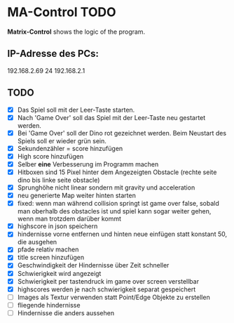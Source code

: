 ﻿# MA-Control TODO
**Matrix-Control** shows the logic of the program.

## IP-Adresse des PCs:
192.168.2.69
24
192.168.2.1

## TODO
- [x] Das Spiel soll mit der Leer-Taste starten.
- [x] Nach 'Game Over' soll das Spiel mit der Leer-Taste neu gestartet werden.
- [x] Bei 'Game Over' soll der Dino rot gezeichnet werden. Beim Neustart des Spiels soll er wieder grün sein.
- [x] Sekundenzähler = score hinzufügen
- [x] High score hinzufügen
- [x] Selber **eine** Verbesserung im Programm machen
- [x] Hitboxen sind 15 Pixel hinter dem Angezeigten Obstacle (rechte seite dino bis linke seite obstacle)
- [X] Sprunghöhe nicht linear sondern mit gravity und acceleration
- [x] neu generierte Map weiter hinten starten
- [x] fixed: wenn man während collision springt ist game over false, sobald man oberhalb des obstacles ist und spiel kann sogar weiter gehen, wenn man trotzdem darüber kommt
- [x] highscore in json speichern
- [x] hindernisse vorne entfernen und hinten neue einfügen statt konstant 50, die ausgehen
- [x] pfade relativ machen
- [x] title screen hinzufügen
- [x] Geschwindigkeit der Hindernisse über Zeit schneller
- [x] Schwierigkeit wird angezeigt
- [x] Schwierigkeit per tastendruck im game over screen verstellbar
- [x] highscores werden je nach schwierigkeit separat gespeichert
- [ ] Images als Textur verwenden statt Point/Edge Objekte zu erstellen
- [ ] fliegende hindernisse
- [ ] Hindernisse die anders aussehen